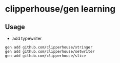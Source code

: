 # clipperhouse/gen learning


## Usage

* add typewriter

```code
gen add github.com/clipperhouse/stringer
gen add github.com/clipperhouse/setwriter
gen add github.com/clipperhouse/slice

```